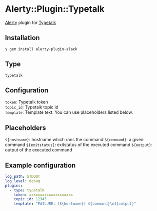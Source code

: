 Alerty::Plugin::Typetalk
===

[Alerty](https://github.com/sonots/alerty) plugin for [Typetalk](https://www.typetalk.com/)

## Installation

```
$ gem install alerty-plugin-slack
```

## Type

`typetalk`

## Configuration

`token`: Typetalk token  
`topic_id`: Typetalk topic id  
`template`: Template text. You can use placeholders listed below.  

## Placeholders

`${hostname}`: hostname which rans the command
`${command}`: a given command
`${exitstatus}`: exitstatus of the executed command
`${output}`: output of the executed command

## Example configuration

```yaml
log_path: STDOUT
log_level: debug
plugins:
  - type: typetalk
    token: xxxxxxxxxxxxxxxxxxxx
    topic_id: 12345
    template: "FAILURE: [${hostname}] ${command}\n${output}"
```
